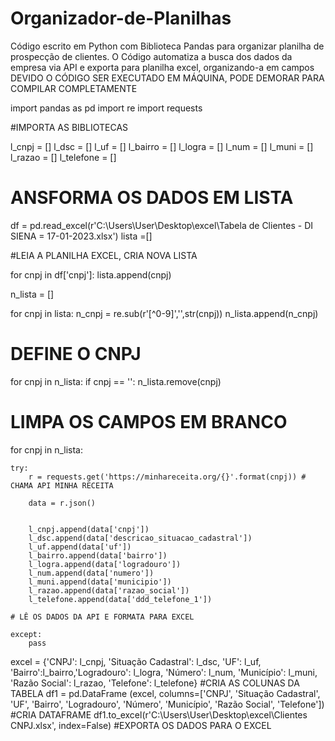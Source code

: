 # Organizador-de-Planilhas
Código escrito em Python com Biblioteca Pandas para organizar planilha de prospecção de clientes. O Código automatiza a busca dos dados da empresa via API e exporta para planilha excel, organizando-a em campos
DEVIDO O CÓDIGO SER EXECUTADO EM MÁQUINA, PODE DEMORAR PARA COMPILAR COMPLETAMENTE

import pandas as pd
import re
import requests

#IMPORTA AS BIBLIOTECAS 


l_cnpj = []
l_dsc = []
l_uf = []
l_bairro = []
l_logra = []
l_num = []
l_muni = []
l_razao = []
l_telefone = []

# ANSFORMA OS DADOS EM LISTA

df = pd.read_excel(r'C:\Users\User\Desktop\excel\Tabela de Clientes - DI SIENA = 17-01-2023.xlsx')
lista =[]

#LEIA A PLANILHA EXCEL, CRIA NOVA LISTA

for cnpj in df['cnpj']:
    lista.append(cnpj)

n_lista = []

for cnpj in lista:
    n_cnpj = re.sub(r'[^0-9]','',str(cnpj))
    n_lista.append(n_cnpj)
# DEFINE O CNPJ

for cnpj in n_lista:
    if cnpj == '':
        n_lista.remove(cnpj)
        
# LIMPA OS CAMPOS EM BRANCO

for cnpj in n_lista:

    try:
        r = requests.get('https://minhareceita.org/{}'.format(cnpj)) # CHAMA API MINHA RECEITA

        data = r.json()


        l_cnpj.append(data['cnpj'])
        l_dsc.append(data['descricao_situacao_cadastral'])
        l_uf.append(data['uf'])
        l_bairro.append(data['bairro'])
        l_logra.append(data['logradouro'])
        l_num.append(data['numero'])
        l_muni.append(data['municipio'])
        l_razao.append(data['razao_social'])
        l_telefone.append(data['ddd_telefone_1'])
        
    # LÊ OS DADOS DA API E FORMATA PARA EXCEL
    
    except:
        pass



    

excel = {'CNPJ': l_cnpj, 'Situação Cadastral': l_dsc, 'UF': l_uf, 'Bairro':l_bairro,'Logradouro': l_logra, 'Número': l_num, 'Município': l_muni, 'Razão Social': l_razao, 'Telefone': l_telefone}
#CRIA AS COLUNAS DA TABELA
df1 = pd.DataFrame (excel, columns=['CNPJ', 'Situação Cadastral', 'UF', 'Bairro', 'Logradouro', 'Número', 'Município', 'Razão Social', 'Telefone'])
#CRIA DATAFRAME
df1.to_excel(r'C:\Users\User\Desktop\excel\Clientes CNPJ.xlsx', index=False)
#EXPORTA OS DADOS PARA O EXCEL
